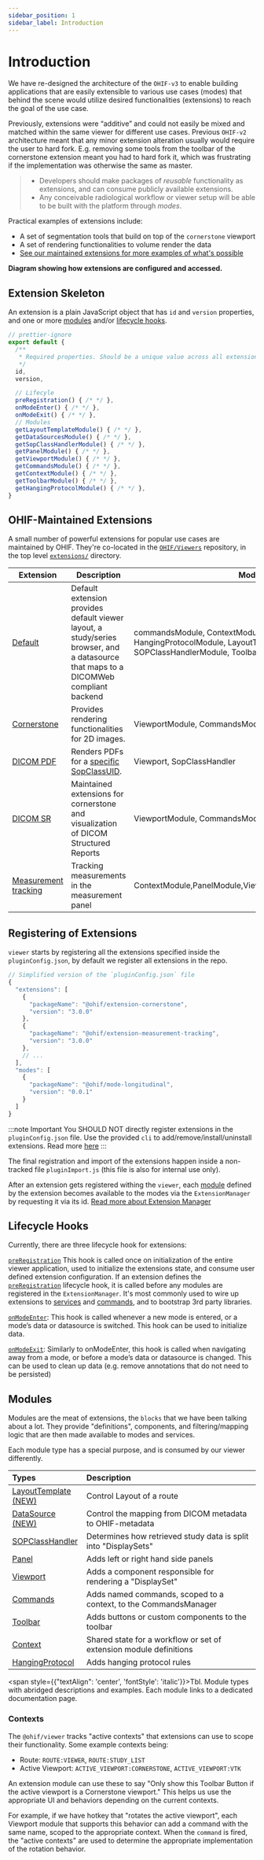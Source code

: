 ```yaml
---
sidebar_position: 1
sidebar_label: Introduction
---
```


# Introduction

We have re-designed the architecture of the `OHIF-v3` to enable building
applications that are easily extensible to various use cases (modes) that behind
the scene would utilize desired functionalities (extensions) to reach the goal
of the use case.

Previously, extensions were “additive” and could not easily be mixed and matched
within the same viewer for different use cases. Previous `OHIF-v2` architecture
meant that any minor extension alteration usually would require the user to hard
fork. E.g. removing some tools from the toolbar of the cornerstone
extension meant you had to hard fork it, which was frustrating if the
implementation was otherwise the same as master.

> - Developers should make packages of _reusable_ functionality as extensions,
>   and can consume publicly available extensions.
> - Any conceivable radiological workflow or viewer setup will be able to be
>   built with the platform through _modes_.

Practical examples of extensions include:

- A set of segmentation tools that build on top of the `cornerstone` viewport
- A set of rendering functionalities to volume render the data
- [See our maintained extensions for more examples of what's possible](#maintained-extensions)

**Diagram showing how extensions are configured and accessed.**

<!--
<div style="text-align: center;">
  <a href="/assets/img/extensions-diagram.png">
    <img src="/assets/img/extensions-diagram.png" alt="Extensions Diagram" style="margin: 0 auto; max-width: 500px;" />
  </a>
  <div><i>Diagram showing how extensions are configured and accessed.</i></div>
</div> -->

## Extension Skeleton

An extension is a plain JavaScript object that has `id` and `version` properties, and one or
more [modules](#modules) and/or [lifecycle hooks](#lifecycle-hooks).

```js
// prettier-ignore
export default {
  /**
   * Required properties. Should be a unique value across all extensions.
   */
  id,
  version,

  // Lifecyle
  preRegistration() { /* */ },
  onModeEnter() { /* */ },
  onModeExit() { /* */ },
  // Modules
  getLayoutTemplateModule() { /* */ },
  getDataSourcesModule() { /* */ },
  getSopClassHandlerModule() { /* */ },
  getPanelModule() { /* */ },
  getViewportModule() { /* */ },
  getCommandsModule() { /* */ },
  getContextModule() { /* */ },
  getToolbarModule() { /* */ },
  getHangingProtocolModule() { /* */ },
}
```

## OHIF-Maintained Extensions

A small number of powerful extensions for popular use cases are maintained by
OHIF. They're co-located in the [`OHIF/Viewers`][viewers-repo] repository, in
the top level [`extensions/`][ext-source] directory.

<table>
    <thead>
        <tr>
            <th>Extension</th>
            <th>Description</th>
            <th>Modules</th>
        </tr>
    </thead>
    <tbody>
        <tr>
            <td>
                <a href="">
                    Default
                </a>
            </td>
            <td>
                Default extension provides default viewer layout, a study/series
                browser, and a datasource that maps to a DICOMWeb compliant backend
            </td>
            <td>commandsModule, ContextModule, DataSourceModule, HangingProtocolModule, LayoutTemplateModule, PanelModule, SOPClassHandlerModule, ToolbarModule</td>
        </tr>
        <tr>
            <td>
                <a href="https://www.npmjs.com/package/@ohif/extension-cornerstone">
                    Cornerstone
                </a>
            </td>
            <td>
                Provides rendering functionalities for 2D images.
            </td>
            <td>ViewportModule, CommandsModule</td>
        </tr>
        <tr>
            <td>
                <a href="https://www.npmjs.com/package/@ohif/extension-dicom-pdf">DICOM PDF</a>
            </td>
            <td>
                Renders PDFs for a <a href="https://github.com/OHIF/Viewers/blob/master/extensions/dicom-pdf/src/OHIFDicomPDFSopClassHandler.js#L4-L6">specific SopClassUID</a>.
            </td>
            <td>Viewport, SopClassHandler</td>
        </tr>
        <tr>
            <td>
                <a href="">DICOM SR</a>
            </td>
            <td>
                Maintained extensions for cornerstone and visualization of DICOM Structured Reports
            </td>
           <td>ViewportModule, CommandsModule, SOPClassHandlerModule</td>
        </tr>
        <tr>
            <td>
                <a href="">Measurement tracking</a>
            </td>
            <td>
                Tracking measurements in the measurement panel
            </td>
            <td> ContextModule,PanelModule,ViewportModule,CommandsModule</td>
        </tr>
    </tbody>
</table>

## Registering of Extensions

`viewer` starts by registering all the extensions specified inside the
`pluginConfig.json`, by default we register all extensions in the repo.


```js title=platform/viewer/pluginConfig.json
// Simplified version of the `pluginConfig.json` file
{
  "extensions": [
    {
      "packageName": "@ohif/extension-cornerstone",
      "version": "3.0.0"
    },
    {
      "packageName": "@ohif/extension-measurement-tracking",
      "version": "3.0.0"
    },
    // ...
  ],
  "modes": [
    {
      "packageName": "@ohif/mode-longitudinal",
      "version": "0.0.1"
    }
  ]
}
```

:::note Important
You SHOULD NOT directly register extensions in the `pluginConfig.json` file.
Use the provided `cli` to add/remove/install/uninstall extensions. Read more [here](../../development/ohif-cli.md)
:::

The final registration and import of the extensions happen inside a non-tracked file `pluginImport.js` (this file is also for internal use only).

After an extension gets registered withing the `viewer`,
each [module](#modules) defined by the extension becomes available to the modes
via the `ExtensionManager` by requesting it via its id.
[Read more about Extension Manager](#extension-manager)

## Lifecycle Hooks

Currently, there are three lifecycle hook for extensions:

[`preRegistration`](./lifecycle/#preRegistration) This hook is called once on
initialization of the entire viewer application, used to initialize the
extensions state, and consume user defined extension configuration. If an
extension defines the [`preRegistration`](./lifecycle/#preRegistration)
lifecycle hook, it is called before any modules are registered in the
`ExtensionManager`. It's most commonly used to wire up extensions to
[services](./../services/index.md) and [commands](./modules/commands.md), and to
bootstrap 3rd party libraries.

[`onModeEnter`](./lifecycle#onModeEnter): This hook is called whenever a new
mode is entered, or a mode’s data or datasource is switched. This hook can be
used to initialize data.

[`onModeExit`](./lifecycle#onModeExit): Similarly to onModeEnter, this hook is
called when navigating away from a mode, or before a mode’s data or datasource
is changed. This can be used to clean up data (e.g. remove annotations that do
not need to be persisted)

## Modules

Modules are the meat of extensions, the `blocks` that we have been talking about
a lot. They provide "definitions", components, and filtering/mapping logic that
are then made available to modes and services.

Each module type has a special purpose, and is consumed by our viewer
differently.

<table>
  <thead>
    <tr>
      <th align="left" width="30%">
        Types
      </th>
      <th align="left">Description</th>
    </tr>
  </thead>
  <tbody>
    <tr>
      <td align="left">
        <a href="./modules/layout-template">
          LayoutTemplate (NEW)
        </a>
      </td>
      <td align="left">Control Layout of a route</td>
    </tr>
    <tr>
      <td align="left">
        <a href="./modules/data-source">
          DataSource (NEW)
        </a>
      </td>
      <td align="left">Control the mapping from DICOM metadata to OHIF-metadata</td>
    </tr>
    <tr>
      <td align="left">
        <a href="./modules/sop-class-handler">
          SOPClassHandler
        </a>
      </td>
      <td align="left">Determines how retrieved study data is split into "DisplaySets"</td>
    </tr>
    <tr>
      <td align="left">
        <a href="./modules/panel">
          Panel
        </a>
      </td>
      <td align="left">Adds left or right hand side panels</td>
    </tr>
    <tr>
      <td align="left">
        <a href="./modules/viewport">
          Viewport
        </a>
      </td>
      <td align="left">Adds a component responsible for rendering a "DisplaySet"</td>
    </tr>
    <tr>
      <td align="left">
        <a href="./modules/commands">
          Commands
        </a>
      </td>
      <td align="left">Adds named commands, scoped to a context, to the CommandsManager</td>
    </tr>
    <tr>
      <td align="left">
        <a href="./modules/toolbar">
          Toolbar
        </a>
      </td>
      <td align="left">Adds buttons or custom components to the toolbar</td>
    </tr>
    <tr>
      <td align="left">
        <a href="./modules/contextModule">
          Context
        </a>
      </td>
      <td align="left">Shared state for a workflow or set of extension module definitions</td>
    </tr>
    <tr>
      <td align="left">
        <a href="./modules/hpModule">
          HangingProtocol
        </a>
      </td>
      <td align="left">Adds hanging protocol rules</td>
    </tr>
  </tbody>
</table>

<span style={{"textAlign": 'center', 'fontStyle': 'italic'}}>Tbl. Module types
with abridged descriptions and examples. Each module links to a dedicated
documentation page.</span>

### Contexts

The `@ohif/viewer` tracks "active contexts" that extensions can use to scope
their functionality. Some example contexts being:

- Route: `ROUTE:VIEWER`, `ROUTE:STUDY_LIST`
- Active Viewport: `ACTIVE_VIEWPORT:CORNERSTONE`, `ACTIVE_VIEWPORT:VTK`

An extension module can use these to say "Only show this Toolbar Button if the
active viewport is a Cornerstone viewport." This helps us use the appropriate UI
and behaviors depending on the current contexts.

For example, if we have hotkey that "rotates the active viewport", each Viewport
module that supports this behavior can add a command with the same name, scoped
to the appropriate context. When the `command` is fired, the "active contexts"
are used to determine the appropriate implementation of the rotation behavior.

<!--
  LINKS
-->

<!-- prettier-ignore-start -->
[viewers-repo]: https://github.com/OHIF/Viewers
[ext-source]: https://github.com/OHIF/Viewers/tree/master/extensions
[module-types]: https://github.com/OHIF/Viewers/blob/master/platform/core/src/extensions/MODULE_TYPES.js
<!-- prettier-ignore-end -->
